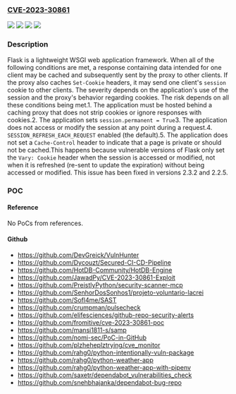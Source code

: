### [CVE-2023-30861](https://cve.mitre.org/cgi-bin/cvename.cgi?name=CVE-2023-30861)
![](https://img.shields.io/static/v1?label=Product&message=flask&color=blue)
![](https://img.shields.io/static/v1?label=Version&message=%3C%202.2.5%20&color=brightgreen)
![](https://img.shields.io/static/v1?label=Version&message=%3E%3D%202.3.0%2C%20%3C%202.3.2%20&color=brightgreen)
![](https://img.shields.io/static/v1?label=Vulnerability&message=CWE-539%3A%20Use%20of%20Persistent%20Cookies%20Containing%20Sensitive%20Information&color=brightgreen)

### Description

Flask is a lightweight WSGI web application framework. When all of the following conditions are met, a response containing data intended for one client may be cached and subsequently sent by the proxy to other clients. If the proxy also caches `Set-Cookie` headers, it may send one client's `session` cookie to other clients. The severity depends on the application's use of the session and the proxy's behavior regarding cookies. The risk depends on all these conditions being met.1. The application must be hosted behind a caching proxy that does not strip cookies or ignore responses with cookies.2. The application sets `session.permanent = True`3. The application does not access or modify the session at any point during a request.4. `SESSION_REFRESH_EACH_REQUEST` enabled (the default).5. The application does not set a `Cache-Control` header to indicate that a page is private or should not be cached.This happens because vulnerable versions of Flask only set the `Vary: Cookie` header when the session is accessed or modified, not when it is refreshed (re-sent to update the expiration) without being accessed or modified. This issue has been fixed in versions 2.3.2 and 2.2.5.

### POC

#### Reference
No PoCs from references.

#### Github
- https://github.com/DevGreick/VulnHunter
- https://github.com/Dycouzt/Secured-CI-CD-Pipeline
- https://github.com/HotDB-Community/HotDB-Engine
- https://github.com/JawadPy/CVE-2023-30861-Exploit
- https://github.com/PreistlyPython/security-scanner-mcp
- https://github.com/SenhorDosSonhos1/projeto-voluntario-lacrei
- https://github.com/Sofl4me/SAST
- https://github.com/crumpman/pulsecheck
- https://github.com/elifesciences/github-repo-security-alerts
- https://github.com/fromitive/cve-2023-30861-poc
- https://github.com/mansi1811-s/samp
- https://github.com/nomi-sec/PoC-in-GitHub
- https://github.com/plzheheplztrying/cve_monitor
- https://github.com/rahg0/python-intentionally-vuln-package
- https://github.com/rahg0/python-weather-app
- https://github.com/rahg0/python-weather-app-with-pipenv
- https://github.com/saxetr/dependabot_vulnerabilities_check
- https://github.com/snehbhajanka/dependabot-bug-repo

